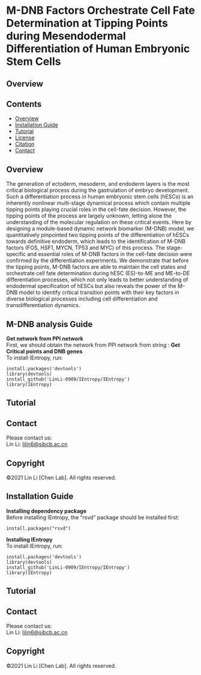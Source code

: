 #  M-DNB Factors Orchestrate Cell Fate Determination at Tipping Points during Mesendodermal Differentiation of Human Embryonic Stem Cells 
## Overview
## Contents

- [Overview](#overview)
- [Installation Guide](#installation-guide)
- [Tutorial](#tutorial)
- [License](./LICENSE)
- [Citation](#citation)
- [Contact](#Contact)

## Overview
The generation of ectoderm, mesoderm, and endoderm layers is the most critical biological process during the gastrulation of embryo development. Such a differentiation process in human embryonic stem cells (hESCs) is an inherently nonlinear multi-stage dynamical process which contain multiple tipping points playing crucial roles in the cell-fate decision. However, the tipping points of the process are largely unknown, letting alone the understanding of the molecular regulation on these critical events. Here by designing a module-based dynamic network biomarker (M-DNB) model, we quantitatively pinpointed two tipping points of the differentiation of hESCs towards definitive endoderm, which leads to the identification of M-DNB factors (FOS, HSF1, MYCN, TP53 and MYC) of this process. 
The stage-specific and essential roles of M-DNB factors in the cell-fate decision were confirmed by the differentiation experiments. We demonstrate that before the tipping points, M-DNB factors are able to maintain the cell states and orchestrate cell fate determination during hESC (ES)-to-ME and ME-to-DE differentiation processes, which not only leads to better understanding of endodermal specification of hESCs but also reveals the power of the M-DNB model to identify critical transition points with their key factors in diverse biological processes including cell differentiation and transdifferentiation dynamics.

## M-DNB analysis Guide
**Get network from PPI network**  
First, we should obtain the network from PPI network from string :
**Get Critical points and DNB genes**  
To install IEntropy, run:
```
install.packages('devtools')
library(devtools)
install_github('LinLi-0909/IEntropy/IEntropy')
library(IEntropy)
```

## Tutorial

## Contact
Please contact us:  
Lin Li: lilin6@sibcb.ac.cn

## Copyright
©2021 Lin Li [Chen Lab]. All rights reserved.


## Installation Guide
**Installing dependency package**  
Before installing IEntropy, the “rsvd” package should be installed first:
```
install.packages("rsvd")
```
**Installing IEntropy**  
To install IEntropy, run:
```
install.packages('devtools')
library(devtools)
install_github('LinLi-0909/IEntropy/IEntropy')
library(IEntropy)
```

## Tutorial

## Contact
Please contact us:  
Lin Li: lilin6@sibcb.ac.cn

## Copyright
©2021 Lin Li [Chen Lab]. All rights reserved.

